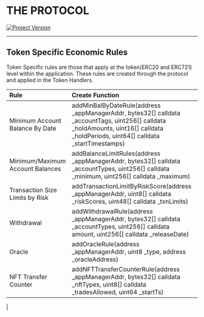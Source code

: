# THE PROTOCOL
[![Project Version][version-image]][version-url]

---

## Token Specific Economic Rules

Token Specific rules are those that apply at the token(ERC20 and ERC721) level within the application. These rules are created through the protocol and applied in the Token Handlers. 

| Rule                             | Create Function                                                                                                                                                                      | Activation Function                          | Application Function                            | Applicability | 
|:---------------------------------|:-------------------------------------------------------------------------------------------------------------------------------------------------------------------------------------|:---------------------------------------------|:------------------------------------------------| :--- |
| Minimum Account Balance By Date  | addMinBalByDateRule(address _appManagerAddr, bytes32[] calldata _accountTags, uint256[] calldata _holdAmounts, uint16[] calldata _holdPeriods, uint64[] calldata _startTimestamps) | activateMinBalByDateRule(bool _on)           | setMinBalByDateRuleId(uint32 _ruleId)           | NFT |
| Minimum/Maximum Account Balances | addBalanceLimitRules(address _appManagerAddr, bytes32[] calldata _accountTypes,      uint256[] calldata _minimum, uint256[] calldata _maximum)                                       | activateMinMaxBalanceRule(bool _on)          | setMinMaxBalanceRuleId(uint32 _ruleId)          | NFT |
| Transaction Size Limits by Risk  | addTransactionLimitByRiskScore(address _appManagerAddr, uint8[] calldata _riskScores, uint48[] calldata _txnLimits)                                                                  | activateTransactionLimitByRiskRule(bool _on) | setTransactionLimitByRiskRuleId(uint32 _ruleId) | NFT |
| Withdrawal                       | addWithdrawalRule(address _appManagerAddr, bytes32[] calldata _accountTypes, uint256[] calldata amount, uint256[] calldata _releaseDate)                                             | addActivation                                | addApplication                                  | NFT |
| Oracle                           | addOracleRule(address _appManagerAddr, uint8 _type, address _oracleAddress)                                                                                                          | activateOracleRule(bool _on)                 | setOracleRuleId(uint32 _ruleId)                 | NFT |
| NFT Transfer Counter             | addNFTTransferCounterRule(address _appManagerAddr, bytes32[] calldata _nftTypes, uint8[] calldata _tradesAllowed, uint64 _startTs)                                                              | activateTradeCounterRule(bool _on)          | setTradeCounterRuleId(uint32 _ruleId)        |  NFT |
|




<!-- These are the header links -->
[version-image]: https://img.shields.io/badge/Version-1.0.0-brightgreen?style=for-the-badge&logo=appveyor
[version-url]: https://github.com/thrackle-io/Tron